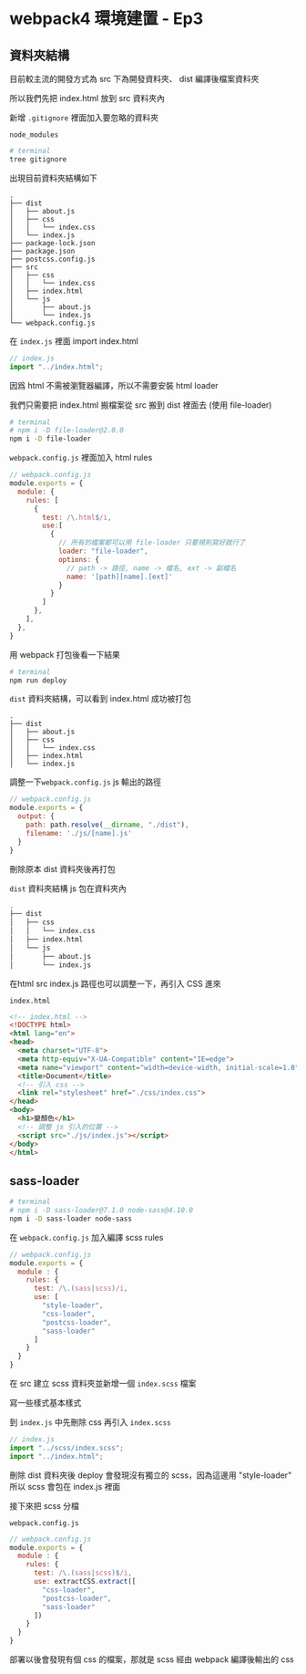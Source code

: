 # webpack4 環境建置 - Ep3

## 資料夾結構

目前較主流的開發方式為 src 下為開發資料夾、 dist 編譯後檔案資料夾

所以我們先把 index.html 放到 src 資料夾內

新增 `.gitignore` 裡面加入要忽略的資料夾

```
node_modules
```

```sh
# terminal
tree gitignore
```

出現目前資料夾結構如下

```
.
├── dist
│   ├── about.js
│   ├── css
│   │   └── index.css
│   └── index.js
├── package-lock.json
├── package.json
├── postcss.config.js
├── src
│   ├── css
│   │   └── index.css
│   ├── index.html
│   └── js
│       ├── about.js
│       └── index.js
└── webpack.config.js
```

在 `index.js` 裡面 import index.html

```js
// index.js
import "../index.html";
```

因爲 html 不需被瀏覽器編譯，所以不需要安裝 html loader

我們只需要把 index.html 搬檔案從 src 搬到 dist 裡面去 (使用 file-loader)

```sh
# terminal
# npm i -D file-loader@2.0.0
npm i -D file-loader
```

`webpack.config.js` 裡面加入 html rules

```js
// webpack.config.js
module.exports = {
  module: {
    rules: [
      {
        test: /\.html$/i,
        use:[
          {
            // 所有的檔案都可以用 file-loader 只要規則寫好就行了
            loader: "file-loader",
            options: {
              // path -> 路徑, name -> 檔名, ext -> 副檔名
              name: '[path][name].[ext]'
            }
          }
        ]
      },
    ],
  },
}
```

用 webpack 打包後看一下結果

```sh
# terminal
npm run deploy

```

`dist` 資料夾結構，可以看到 index.html 成功被打包

```
.
├── dist
│   ├── about.js
│   ├── css
│   │   └── index.css
│   ├── index.html
│   └── index.js
```

調整一下`webpack.config.js` js 輸出的路徑

```js
// webpack.config.js
module.exports = {
  output: {
    path: path.resolve(__dirname, "./dist"),
    filename: './js/[name].js'
  }
}
```

刪除原本 dist 資料夾後再打包

`dist` 資料夾結構 js 包在資料夾內

```sh
.
├── dist
│   ├── css
│   │   └── index.css
│   ├── index.html
│   └── js
│       ├── about.js
│       └── index.js
```

在html src index.js 路徑也可以調整一下，再引入 CSS 進來

`index.html`
```html
<!-- index.html -->
<!DOCTYPE html>
<html lang="en">
<head>
  <meta charset="UTF-8">
  <meta http-equiv="X-UA-Compatible" content="IE=edge">
  <meta name="viewport" content="width=device-width, initial-scale=1.0">
  <title>Document</title>
  <!-- 引入 css -->
  <link rel="stylesheet" href="./css/index.css">
</head>
<body>
  <h1>變顏色</h1>
  <!-- 調整 js 引入的位置 -->
  <script src="./js/index.js"></script>
</body>
</html>

```

## sass-loader 

```sh
# terminal
# npm i -D sass-loader@7.1.0 node-sass@4.10.0
npm i -D sass-loader node-sass
```

在 `webpack.config.js` 加入編譯 scss rules
```js
// webpack.config.js
module.exports = {
  module : {
    rules: {
      test: /\.(sass|scss)/i,
      use: [
        "style-loader",
        "css-loader", 
        "postcss-loader",
        "sass-loader"
      ]
    }
  }
}
```

在 src 建立 scss 資料夾並新增一個 `index.scss` 檔案

寫一些樣式基本樣式

到 `index.js` 中先刪除 css 再引入 `index.scss`

```js
// index.js
import "../scss/index.scss";
import "../index.html";
```

刪除 dist 資料夾後 deploy 會發現沒有獨立的 scss，因為這邊用 "style-loader" 所以 scss 會包在 index.js 裡面

接下來把 scss 分檔

`webpack.config.js`

```js
// webpack.config.js
module.exports = {
  module : {
    rules: {
      test: /\.(sass|scss)$/i,
      use: extractCSS.extract([
        "css-loader", 
        "postcss-loader",
        "sass-loader"
      ])
    }
  }
}
```

部署以後會發現有個 css 的檔案，那就是 scss 經由 webpack 編譯後輸出的 css
